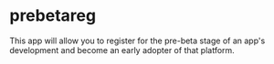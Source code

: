 # prebetareg

This app will allow you to register for the pre-beta stage of an app's development and become an early adopter of that platform.
